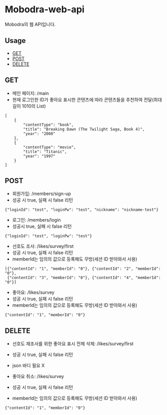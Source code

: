 # Mobodra-web-api

Mobodra의 웹 API입니다.

## Usage

*   [GET](#GET)
*   [POST](#POST)
*   [DELETE](#DELETE)


## GET
- 메인 페이지: /main
- 현재 로그인한 ID가 좋아요 표시한 콘텐츠에 따라 콘텐츠들을 추천하여 전달(최대 길이 1010의 List)
```
[
    {
        "contentType": "book",
        "title": "Breaking Dawn (The Twilight Saga, Book 4)",
        "year": "2008"
    },
    {
        "contentType": "movie",
        "title": "Titanic",
        "year": "1997"
    }
]
```

## POST

- 회원가입: /members/sign-up
- 성공 시 true, 실패 시 false 리턴
```
{"loginId": "test", "loginPw": "test", "nickname": "nickname-test"}
```

- 로그인: /members/login
- 성공시 true, 실패 시 false 리턴
```
{"loginId": "test", "loginPw": "test"}
```

- 선호도 조사: /likes/survey/first
- 성공 시 true, 실패 시 false 리턴
- memberId는 임의의 값으로 등록해도 무방(세션 ID 받아와서 사용)
```
[{"contentId": "1", "memberId": "0"}, {"contentId": "2", "memberId": "0"},
 {"contentId": "3", "memberId": "0"}, {"contentId": "4", "memberId": "0"}]
```

- 좋아요: /likes/survey
- 성공 시 true, 실패 시 false 리턴
- memberId는 임의의 값으로 등록해도 무방(세션 ID 받아와서 사용)
```
{"contentId": "1", "memberId": "0"}
```

## DELETE

- 선호도 재조사를 위한 좋아요 표시 전체 삭제: /likes/survey/first
- 성공 시 true, 실패 시 false 리턴
- json 바디 필요 X

- 좋아요 취소: /likes/survey
- 성공 시 true, 실패 시 false 리턴
- memberId는 임의의 값으로 등록해도 무방(세션 ID 받아와서 사용)
```
{"contentId": "1", "memberId": "0"}
```
